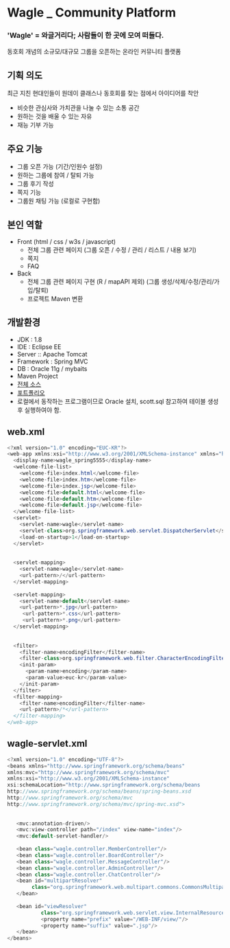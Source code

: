 
# Wagle _ Community Platform
### 'Wagle' = 와글거리다; 사람들이 한 곳에 모여 떠들다.
동호회 개념의 소규모/대규모 그룹을 오픈하는 온라인 커뮤니티 플랫폼

## 기획 의도

 최근 지친 현대인들이 원데이 클래스나 동호회를 찾는 점에서 아이디어를 착안
  - 비슷한 관심사와 가치관을 나눌 수 있는 소통 공간
  - 원하는 것을 배울 수 있는 자유
  - 재능 기부 가능

## 주요 기능
  - 그룹 오픈 가능 (기간/인원수 설정)
  - 원하는 그룹에 참여 / 탈퇴 가능
  - 그룹 후기 작성
  - 쪽지 기능
  - 그룹원 채팅 가능 (로컬로 구현함)

## 본인 역할
  - Front (html / css / w3s / javascript)
    - 전체 그룹 관련 페이지 (그룹 오픈 / 수정 / 관리 / 리스트 / 내용 보기)
    - 쪽지
    - FAQ
  - Back 
    - 전체 그룹 관련 페이지 구현 (R / mapAPI 제외)
      (그룹 생성/삭제/수정/관리/가입/탈퇴)
    - 프로젝트 Maven 변환
    
## 개발환경
  - JDK : 1.8
  - IDE : Eclipse EE
  - Server :: Apache Tomcat
  - Framework : Spring MVC
  - DB : Oracle 11g / mybaits
  - Maven Project
  - [전체 소스](https://github.com/hueleev/wagle_maven)
  - [포트폴리오](https://github.com/hueleev/wagle_maven/files/2133026/WAGLE.pdf)
  - 로컬에서 동작하는 프로그램이므로 Oracle 설치, scott.sql 참고하여 테이블 생성 후 실행하여야 함.
  
## web.xml
~~~java
<?xml version="1.0" encoding="EUC-KR"?>
<web-app xmlns:xsi="http://www.w3.org/2001/XMLSchema-instance" xmlns="http://xmlns.jcp.org/xml/ns/javaee" xmlns:jsp="http://java.sun.com/xml/ns/javaee/jsp" xsi:schemaLocation="http://xmlns.jcp.org/xml/ns/javaee http://xmlns.jcp.org/xml/ns/javaee/web-app_3_1.xsd" id="WebApp_ID" version="3.1">
  <display-name>wagle_spring5555</display-name>
  <welcome-file-list>
    <welcome-file>index.html</welcome-file>
    <welcome-file>index.htm</welcome-file>
    <welcome-file>index.jsp</welcome-file>
    <welcome-file>default.html</welcome-file>
    <welcome-file>default.htm</welcome-file>
    <welcome-file>default.jsp</welcome-file>
  </welcome-file-list>
  <servlet>
    <servlet-name>wagle</servlet-name>
    <servlet-class>org.springframework.web.servlet.DispatcherServlet</servlet-class>
    <load-on-startup>1</load-on-startup>
  </servlet>
  
  
  <servlet-mapping>
    <servlet-name>wagle</servlet-name>
    <url-pattern>/</url-pattern>
  </servlet-mapping>
  
  <servlet-mapping>
    <servlet-name>default</servlet-name>
    <url-pattern>*.jpg</url-pattern>
     <url-pattern>*.css</url-pattern>
     <url-pattern>*.png</url-pattern>
  </servlet-mapping>
  
  
  <filter>
    <filter-name>encodingFilter</filter-name>
    <filter-class>org.springframework.web.filter.CharacterEncodingFilter</filter-class>
    <init-param>
      <param-name>encoding</param-name>
      <param-value>euc-kr</param-value>
    </init-param>
  </filter>
  <filter-mapping>
    <filter-name>encodingFilter</filter-name>
    <url-pattern>/*</url-pattern>
  </filter-mapping>
</web-app>
 ~~~
 
 ## wagle-servlet.xml
 ~~~java
 <?xml version="1.0" encoding="UTF-8"?>
<beans xmlns="http://www.springframework.org/schema/beans" 
xmlns:mvc="http://www.springframework.org/schema/mvc"
xmlns:xsi="http://www.w3.org/2001/XMLSchema-instance"
xsi:schemaLocation="http://www.springframework.org/schema/beans 
http://www.springframework.org/schema/beans/spring-beans.xsd
http://www.springframework.org/schema/mvc
http://www.springframework.org/schema/mvc/spring-mvc.xsd">
	
		
	<mvc:annotation-driven/>
	<mvc:view-controller path="/index" view-name="index"/>
	<mvc:default-servlet-handler/>
	
	<bean class="wagle.controller.MemberController"/>
	<bean class="wagle.controller.BoardController"/>
	<bean class="wagle.controller.MessageController"/>
	<bean class="wagle.controller.AdminController"/>
	<bean class="wagle.controller.ChatController"/>
	<bean id="multipartResolver" 
         class="org.springframework.web.multipart.commons.CommonsMultipartResolver">
   	</bean> 
	
	<bean id="viewResolver" 
			class="org.springframework.web.servlet.view.InternalResourceViewResolver">
			<property name="prefix" value="/WEB-INF/view/"/>
			<property name="suffix" value=".jsp"/>
	</bean> 
</beans>
~~~



